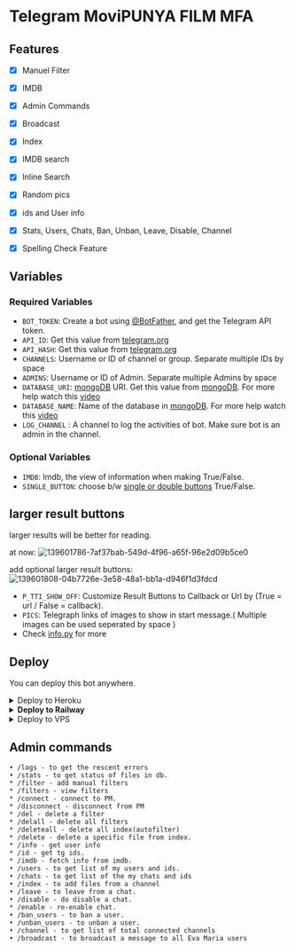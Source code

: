 # Telegram MoviPUNYA FILM MFA

## Features

- [x] Manuel Filter
- [x] IMDB
- [x] Admin Commands
- [x] Broadcast
- [x] Index
- [x] IMDB search
- [x] Inline Search
- [x] Random pics
- [x] ids and User info 
- [x] Stats, Users, Chats, Ban, Unban, Leave, Disable, Channel
- [x] Spelling Check Feature


## Variables

### Required Variables
* `BOT_TOKEN`: Create a bot using [@BotFather](https://telegram.dog/BotFather), and get the Telegram API token.
* `API_ID`: Get this value from [telegram.org](https://my.telegram.org/apps)
* `API_HASH`: Get this value from [telegram.org](https://my.telegram.org/apps)
* `CHANNELS`: Username or ID of channel or group. Separate multiple IDs by space
* `ADMINS`: Username or ID of Admin. Separate multiple Admins by space
* `DATABASE_URI`: [mongoDB](https://www.mongodb.com) URI. Get this value from [mongoDB](https://www.mongodb.com). For more help watch this [video](https://youtu.be/nj-lJfkgb6w)
* `DATABASE_NAME`: Name of the database in [mongoDB](https://www.mongodb.com). For more help watch this [video](https://youtu.be/nj-lJfkgb6w)
* `LOG_CHANNEL` : A channel to log the activities of bot. Make sure bot is an admin in the channel.
### Optional Variables
* `IMDB`: Imdb, the view of information when making True/False.
* `SINGLE_BUTTON`: choose b/w [single or double buttons](https://github.com/josprojects/tgmoviebot/issues/1) True/False.

## larger result buttons
larger results will be better for reading.

at now:
![139601786-7af37bab-549d-4f96-a65f-96e2d09b5ce0](https://user-images.githubusercontent.com/77600757/143565765-cced52c4-45f6-40e2-bfbf-2e2efd6f811f.png)

add optional larger result buttons:
![139601808-04b7726e-3e58-48a1-bb1a-d946f1d3fdcd](https://user-images.githubusercontent.com/77600757/143565860-4797e96f-5a3c-4acd-8484-6fb6a2c99bbc.png)
* `P_TTI_SHOW_OFF`: Customize Result Buttons to Callback or Url by (True = url / False = callback).
* `PICS`: Telegraph links of images to show in start message.( Multiple images can be used seperated by space )
* Check [info.py](info.py) for more

## Deploy
You can deploy this bot anywhere.

<details><summary>Deploy to Heroku</summary>
<p>
<br>
<a href="https://heroku.com/deploy?template=https://github.com/cosadiz69/tgmoviebot/tree/master">
  <img src="https://www.herokucdn.com/deploy/button.svg" alt="Deploy">
</a>
</p>
</details>

<details>
  <summary><b>Deploy to Railway</b></summary>
<br/>

<p align="left">
<a href="https://railway.app/new/template?template=https%3A%2F%2Fgithub.com%2Fnrx77%2Fmovtgg"
">
     <img height="30px" src="https://railway.app/button.svg">
  </a>
</p>
<a href="https://youtu.be/h6PtzFYaMxQ"><img src="https://img.shields.io/badge/How%20to%20Deploy%20on%20Railway-blue.svg?logo=Youtube"></a>
<a href="https://youtu.be/h6PtzFYaMxQ"><img src="https://img.shields.io/youtube/views/h6PtzFYaMxQ?style=social">
</a>
</p>

</details>

<details><summary>Deploy to VPS</summary>
<p>
<pre>
git clone https://github.com/josprojects/tgmoviebot
# Install Packages
pip3 install -r requirements.txt
Edit info.py with variables as given below then run bot
python3 bot.py
</pre>
</p>
</details>


## Admin commands
```
• /logs - to get the rescent errors
• /stats - to get status of files in db.
* /filter - add manual filters
* /filters - view filters
* /connect - connect to PM.
* /disconnect - disconnect from PM
* /del - delete a filter
* /delall - delete all filters
* /deleteall - delete all index(autofilter)
* /delete - delete a specific file from index.
* /info - get user info
* /id - get tg ids.
* /imdb - fetch info from imdb.
• /users - to get list of my users and ids.
• /chats - to get list of the my chats and ids 
• /index - to add files from a channel
• /leave - to leave from a chat.
• /disable - do disable a chat.
* /enable - re-enable chat.
• /ban_users - to ban a user.
• /unban_users - to unban a user.
• /channel - to get list of total connected channels
• /broadcast - to broadcast a message to all Eva Maria users
```
